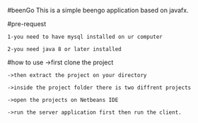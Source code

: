 #beenGo
This is a simple beengo application based on javafx.

#pre-request

	1-you need to have mysql installed on ur computer
	
	2-you need java 8 or later installed

#how to use
	->first clone the project
	
	->then extract the project on your directory
	
	->inside the project folder there is two diffrent projects
	
	->open the projects on Netbeans IDE 
	
	->run the server application first then run the client.

